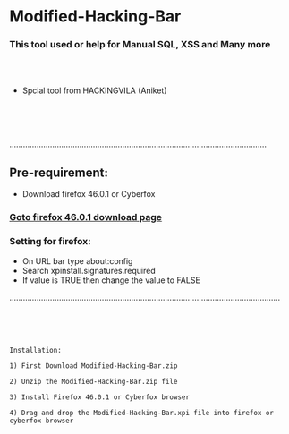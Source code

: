 # Modified-Hacking-Bar

### This tool used or help for Manual SQL, XSS and Many more

<br>
<br>

* Spcial tool from HACKINGVILA (Aniket)

<br>
<br>
<br>

..................................................................................................................
<br>
## Pre-requirement:
* Download firefox 46.0.1 or Cyberfox
<h3><a href="https://ftp.mozilla.org/pub/firefox/releases/46.0.1/">Goto firefox 46.0.1 download page</a></h3>

### Setting for firefox:
* On URL bar type about:config
* Search xpinstall.signatures.required
* If value is TRUE then change the value to FALSE

........................................................................................................................

<br>
<br>
<br>

```
Installation:

1) First Download Modified-Hacking-Bar.zip 

2) Unzip the Modified-Hacking-Bar.zip file

3) Install Firefox 46.0.1 or Cyberfox browser

4) Drag and drop the Modified-Hacking-Bar.xpi file into firefox or cyberfox browser


```
